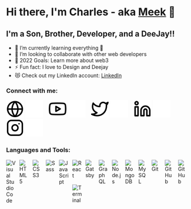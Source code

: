 # Hi there, I'm Charles - aka [Meek][youtube] 👋 


## I'm a Son, Brother, Developer, and a DeeJay!!

- 🌱 I’m currently learning everything 🤣
- 👯 I’m looking to collaborate with other web developers
- 🥅 2022 Goals: Learn more about web3
- ⚡ Fun fact: I love to Design and Deejay
- 😻 Check out my LinkedIn account: [LinkedIn](https://www.linkedin.com/in/charles-mwangangi-434140207?lipi=urn%3Ali%3Apage%3Ad_flagship3_profile_view_base_contact_details%3B2UHvmQ0OSNy%2Bh3mfC0C%2FrQ%3D%3D)

### Connect with me:

[![website](globe-light.svg)](https://meekdesigns.com#gh-light-mode-only)
[![website](globe-dark.svg)](https://meekdesigns.com#gh-dark-mode-only)
&nbsp;&nbsp;
[![website](youtube-light.svg)](https://www.youtube.com/channel/UCmpclvybLzoqC56pE3v91Ug#gh-light-mode-only)
[![website](youtube-dark.svg)](https://www.youtube.com/channel/UCmpclvybLzoqC56pE3v91Ug#gh-dark-mode-only)
&nbsp;&nbsp;
[![website](twitter-light.svg)](https://twitter.com/meekDsigns#gh-light-mode-only)
[![website](twitter-dark.svg)](https://twitter.com/meekDsigns#gh-dark-mode-only)
&nbsp;&nbsp;
[![website](linkedin-light.svg)](https://www.linkedin.com/in/charles-mwangangi-434140207?lipi=urn%3Ali%3Apage%3Ad_flagship3_profile_view_base_contact_details%3B2UHvmQ0OSNy%2Bh3mfC0C%2FrQ%3D%3D#gh-light-mode-only)
[![website](linkedin-dark.svg)](https://www.linkedin.com/in/charles-mwangangi-434140207?lipi=urn%3Ali%3Apage%3Ad_flagship3_profile_view_base_contact_details%3B2UHvmQ0OSNy%2Bh3mfC0C%2FrQ%3D%3D#gh-dark-mode-only)
&nbsp;&nbsp;
[![website](instagram-light.svg)](https://instagram.com/meekdsigns#gh-light-mode-only)
[![website](instagram-dark.svg)](https://instagram.com/meekdsigns#gh-dark-mode-only)

### Languages and Tools:

[<img align="left" alt="Visual Studio Code" width="26px" src="https://cdn.jsdelivr.net/gh/devicons/devicon/icons/vscode/vscode-original.svg" style="padding-right:10px;" />][webdevplaylist]
[<img align="left" alt="HTML5" width="26px" src="https://cdn.jsdelivr.net/gh/devicons/devicon/icons/html5/html5-original.svg" style="padding-right:10px;" />][webdevplaylist]
[<img align="left" alt="CSS3" width="26px" src="https://cdn.jsdelivr.net/gh/devicons/devicon/icons/css3/css3-original.svg" style="padding-right:10px;" />][webdevplaylist]
[<img align="left" alt="Sass" width="26px" src="https://cdn.jsdelivr.net/gh/devicons/devicon/icons/sass/sass-original.svg" style="padding-right:10px;" />][webdevplaylist]
[<img align="left" alt="JavaScript" width="26px" src="https://cdn.jsdelivr.net/gh/devicons/devicon/icons/javascript/javascript-original.svg" style="padding-right:10px;" />][webdevplaylist]
[<img align="left" alt="React" width="26px" src="https://cdn.jsdelivr.net/gh/devicons/devicon/icons/react/react-original.svg" style="padding-right:10px;" />][webdevplaylist]
[<img align="left" alt="Gatsby" width="26px" src="https://cdn.jsdelivr.net/gh/devicons/devicon/icons/gatsby/gatsby-original.svg" style="padding-right:10px;" />][webdevplaylist]
[<img align="left" alt="GraphQL" width="26px" src="https://cdn.jsdelivr.net/gh/devicons/devicon/icons/graphql/graphql-plain.svg" style="padding-right:10px;" />][webdevplaylist]
[<img align="left" alt="Node.js" width="26px" src="https://cdn.jsdelivr.net/gh/devicons/devicon/icons/nodejs/nodejs-original.svg" style="padding-right:10px;" />][webdevplaylist]

[<img align="left" alt="MongoDB" width="26px" src="https://cdn.jsdelivr.net/gh/devicons/devicon/icons/mongodb/mongodb-original.svg" style="padding-right:10px;" />][webdevplaylist]
[<img align="left" alt="MySQL" width="26px" src="https://cdn.jsdelivr.net/gh/devicons/devicon/icons/mysql/mysql-original.svg" style="padding-right:10px;" />][webdevplaylist]
[<img align="left" alt="Git" width="26px" src="https://cdn.jsdelivr.net/gh/devicons/devicon/icons/git/git-original.svg" style="padding-right:10px;" />][webdevplaylist]
[<img align="left" alt="GitHub" width="26px" src="https://user-images.githubusercontent.com/3369400/139447912-e0f43f33-6d9f-45f8-be46-2df5bbc91289.png" style="padding-right:10px;" />](https://www.youtube.com/playlist?list=PLkwxH9e_vrAJ0WbEsFA9W3I1W-g_BTsbt#gh-dark-mode-only)
[<img align="left" alt="GitHub" width="26px" src="https://user-images.githubusercontent.com/3369400/139448065-39a229ba-4b06-434b-bc67-616e2ed80c8f.png" style="padding-right:10px;" />](https://www.youtube.com/playlist?list=PLkwxH9e_vrAJ0WbEsFA9W3I1W-g_BTsbt#gh-light-mode-only)
[<img align="left" alt="Terminal" width="26px" src="./img/terminal-light.svg" />](https://www.youtube.com/playlist?list=PLkwxH9e_vrAJ0WbEsFA9W3I1W-g_BTsbt#gh-light-mode-only)


<br />
<br />

[website]: https://meekdesigns.com
[twitter]: https://twitter.com/meekDsigns
[youtube]: https://www.youtube.com/channel/UCmpclvybLzoqC56pE3v91Ug
[instagram]: https://instagram.com/meekdsigns
[linkedin]: https://www.linkedin.com/in/charles-mwangangi-434140207?lipi=urn%3Ali%3Apage%3Ad_flagship3_profile_view_base_contact_details%3B2UHvmQ0OSNy%2Bh3mfC0C%2FrQ%3D%3D
[webdevplaylist]: https://youtube.com/playlist?list=PLrjHlrR038wWCE8bDVqzKVSNQd5xNN3MB
